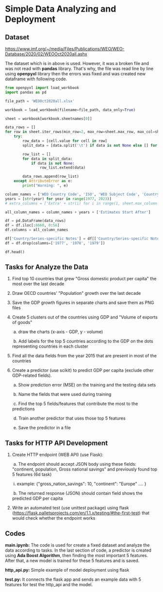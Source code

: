 # Simple Data Analyzing and Deployment

## Dataset

https://www.imf.org/~/media/Files/Publications/WEO/WEO-Database/2020/02/WEOOct2020all.ashx

The dataset which is in above is used. However, it was a broken file and was not read with **pandas** library. That's why, the file was read line by line using **openpyxl** library then the errors was fixed and was created new dataframe with following code.

```python
from openpyxl import load_workbook
import pandas as pd

file_path = 'WEOOct2020all.xlsx'

workbook = load_workbook(filename=file_path, data_only=True)

sheet = workbook[workbook.sheetnames[0]]

data_rows = []
for row in sheet.iter_rows(min_row=2, max_row=sheet.max_row, max_col=sheet.max_column):
    try:
        row_data = [cell.value for cell in row]
        split_data = [data.split('\t') if data is not None else [] for data in row_data]

        row_list = []
        for data in split_data:
            if data is not None:
                row_list.extend(data)  

        data_rows.append(row_list)
    except AttributeError as e:
        print("Warning: ", e)  

column_names = ['WEO Country Code', 'ISO', 'WEO Subject Code', 'Country', 'Subject Descriptor', 'Subject Notes', 'Units', 'Scale', 'Country/Series-specific Notes']
years = [str(year) for year in range(1977, 2023)]
# extra_columns = ['Extra' + str(i) for i in range(1, sheet.max_column - len(column_names) - len(years))]

all_column_names = column_names + years + ['Estimates Start After']

df = pd.DataFrame(data_rows)
df = df.iloc[:8660, 0:56]
df.columns = all_column_names

df['Country/Series-specific Notes'] = df[['Country/Series-specific Notes', '1977', '1978', '1979']].apply(lambda row: ' '.join(row.values.astype(str)), axis=1)
df = df.drop(columns=['1977', '1978', '1979'])

df.head()
```

## Tasks for Analyze the Data

1. Find top 10 countries that grew "Gross domestic product per capita" the most over the last decade

2. Draw OECD countries' "Population" growth over the last decade

3. Save the GDP growth figures in separate charts and save them as PNG files

4. Create 5 clusters out of the countries using GDP and "Volume of exports of goods"

   ​	a. draw the charts (x-axis - GDP, y - volume)

   ​	b. Add labels for the top 5 countries according to the GDP on the dots representing countries in each cluster

5. Find all the data fields from the year 2015 that are present in most of the countries

6. Create a predictor (use scikit) to predict GDP per capita (exclude other GDP-related fields). 

   ​	a. Show prediction error (MSE) on the training and the testing data sets

   ​	b. Name the fields that were used during training

   ​	c. Find the top 5 fields/features that contribute the most to the predictions

   ​	d. Train another predictor that uses those top 5 features

   ​	e. Save the predictor in a file

## Tasks for HTTP API Development

1. Create HTTP endpoint (WEB API) (use Flask):

   ​	a. The endpoint should accept JSON body using these fields: "continent, population, Gross national savings" and previously found top 5 features (6d task)

   ​		i. example: {"gross_nation_savings": 10, "continent": "Europe" …. }

   ​	b. The returned response (JSON) should contain field shows the predicted GDP per capita

2. Write an automated test (use unittest package) using flask (https://flask.palletsprojects.com/en/1.1.x/testing/#the-first-test) that would check whether the endpoint works

## Codes

**main.ipynb:** The code is used for create a fixed dataset and analyze the data according to tasks. In the last section of code, a predictor is created using **Ada Boost Algorithm**, then finding the most important 5 features. After that, a new model is trained for these 5 features and is saved.

**http_api.py:** Simple example of model deployment using flask

**test.py:** It connects the flask app and sends an example data with 5 features for test the http_api and the model.
